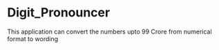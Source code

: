 # Digit_Pronouncer
This application can convert the numbers upto 99 Crore from numerical format to wording
